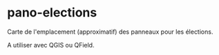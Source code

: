 # pano-elections

Carte de l'emplacement (approximatif) des panneaux pour les élections.

A utiliser avec QGIS ou QField.
